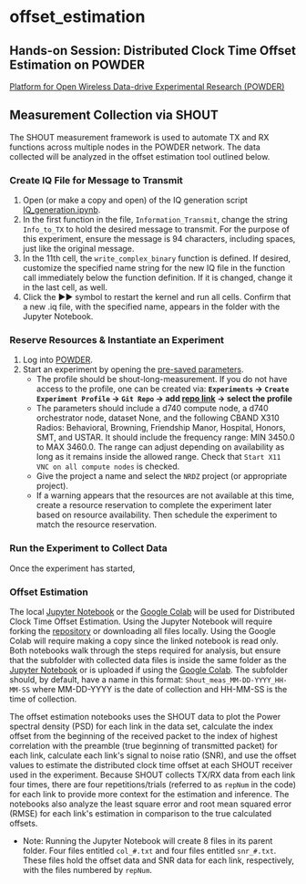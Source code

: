 # offset_estimation

## Hands-on Session: Distributed Clock Time Offset Estimation on POWDER
[Platform for Open Wireless Data-drive Experimental Research (POWDER)](https://powderwireless.net/)

## Measurement Collection via SHOUT
The SHOUT measurement framework is used to automate TX and RX functions across multiple nodes in the POWDER network. The data collected will be analyzed in the offset estimation tool outlined below.

### Create IQ File for Message to Transmit
1. Open (or make a copy and open) of the IQ generation script  [IQ_generation.ipynb](https://github.com/cjeng8771/offset_estimation/blob/main/IQ_generation.ipynb).
2. In the first function in the file, `Information_Transmit`, change the string `Info_to_TX` to hold the desired message to transmit. For the purpose of this experiment, ensure the message is 94 characters, including spaces, just like the original message.
3. In the 11th cell, the `write_complex_binary` function is defined. If desired, customize the specified name string for the new IQ file in the function call immediately below the function definition. If it is changed, change it in the last cell, as well.
4. Click the ►► symbol to restart the kernel and run all cells. Confirm that a new .iq file, with the specified name, appears in the folder with the Jupyter Notebook.

### Reserve Resources & Instantiate an Experiment
1. Log into [POWDER](https://powderwireless.net/).
2. Start an experiment by opening the [pre-saved parameters](https://www.powderwireless.net/p/PowderSandbox/shout-long-measurement&rerun_paramset=78a15bc0-ad06-11ed-b318-e4434b2381fc).
    * The profile should be shout-long-measurement. If you do not have access to the profile, one can be created via:
    **`Experiments` &rarr; `Create Experiment Profile` &rarr; `Git Repo` &rarr; add [repo link](https://gitlab.flux.utah.edu/frost/proj-radio-meas) &rarr; select the profile**
    * The parameters should include a d740 compute node, a d740 orchestrator node, dataset None, and the following CBAND X310 Radios: Behavioral, Browning, Friendship Manor, Hospital, Honors, SMT, and USTAR. It should include the frequency range: MIN 3450.0 to MAX 3460.0. The range can adjust depending on availability as long as it remains inside the allowed range. Check that `Start X11 VNC on all compute nodes` is checked.
    * Give the project a name and select the `NRDZ` project (or appropriate project).
    * If a warning appears that the resources are not available at this time, create a resource reservation to complete the experiment later based on resource availability. Then schedule the experiment to match the resource reservation.

### Run the Experiment to Collect Data
Once the experiment has started, 

### Offset Estimation
The local [Jupyter Notebook](https://github.com/cjeng8771/offset_estimation/blob/main/offset_estimation_full.ipynb) or the [Google Colab]() will be used for Distributed Clock Time Offset Estimation. Using the Jupyter Notebook will require forking the [repository](https://github.com/cjeng8771/offset_estimation/tree/main) or downloading all files locally. Using the Google Colab will require making a copy since the linked notebook is read only. Both notebooks walk through the steps required for analysis, but ensure that the subfolder with collected data files is inside the same folder as the [Jupyter Notebook](https://github.com/cjeng8771/offset_estimation/blob/main/offset_estimation_full.ipynb) or is uploaded if using the [Google Colab](). The subfolder should, by default, have a name in this format: `Shout_meas_MM-DD-YYYY_HH-MM-SS` where MM-DD-YYYY is the date of collection and HH-MM-SS is the time of collection.

The offset estimation notebooks uses the SHOUT data to plot the Power spectral density (PSD) for each link in the data set, calculate the index offset from the beginning of the received packet to the index of highest correlation with the preamble (true beginning of transmitted packet) for each link, calculate each link's signal to noise ratio (SNR), and use the offset values to estimate the distributed clock time offset at each SHOUT receiver used in the experiment. Because SHOUT collects TX/RX data from each link four times, there are four repetitions/trials (referred to as `repNum` in the code) for each link to provide more context for the estimation and inference. The notebooks also analyze the least square error and root mean squared error (RMSE) for each link's estimation in comparison to the true calculated offsets.

  * Note: Running the Jupyter Notebook will create 8 files in its parent folder. Four files entitled `col_#.txt` and four files entitled `snr_#.txt`. These files hold the offset data and SNR data for each link, respectively, with the files numbered by `repNum`.
